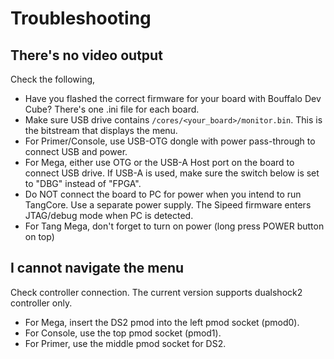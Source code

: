 # Troubleshooting

## There's no video output

Check the following,

* Have you flashed the correct firmware for your board with Bouffalo Dev Cube? There's one .ini file for each board.
* Make sure USB drive contains `/cores/<your_board>/monitor.bin`. This is the bitstream that displays the menu.
* For Primer/Console, use USB-OTG dongle with power pass-through to connect USB and power.
* For Mega, either use OTG or the USB-A Host port on the board to connect USB drive. If USB-A is used, make sure the switch below is set to "DBG" instead of "FPGA".
* Do NOT connect the board to PC for power when you intend to run TangCore. Use a separate power supply. The Sipeed firmware enters JTAG/debug mode when PC is detected.
* For Tang Mega, don't forget to turn on power (long press POWER button on top)

## I cannot navigate the menu

Check controller connection. The current version supports dualshock2 controller only.

* For Mega, insert the DS2 pmod into the left pmod socket (pmod0).
* For Console, use the top pmod socket (pmod1).
* For Primer, use the middle pmod socket for DS2.



